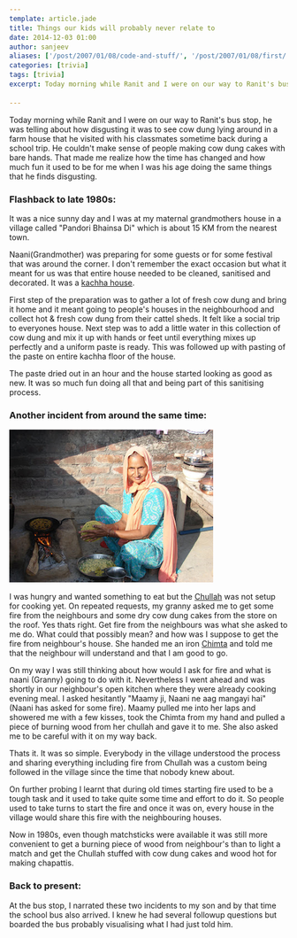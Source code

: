 ```yaml
---
template: article.jade
title: Things our kids will probably never relate to
date: 2014-12-03 01:00
author: sanjeev
aliases: ['/post/2007/01/08/code-and-stuff/', '/post/2007/01/08/first/', '/post/2008/01/08/first']
categories: [trivia]
tags: [trivia]
excerpt: Today morning while Ranit and I were on our way to Ranit's bus stop, he was telling about how disgusting it was to see cowdung lying around in a farm house that he visited with his classmates sometime back during a school trip. He couldn't make sense of people making cow dung cakes with bare hands. That made me realize how the time has changed and how much fun it used to be for me when I was his age doing the same things that he finds disgusting.

---
```


Today morning while Ranit and I were on our way to Ranit's bus stop, he was telling about how disgusting it was to see cow dung lying around in a farm house that he visited with his classmates sometime back during a school trip. He couldn't make sense of people making cow dung cakes with bare hands. That made me realize how the time has changed and how much fun it used to be for me when I was his age doing the same things that he finds disgusting.

### Flashback to late 1980s:

It was a nice sunny day and I was at my maternal grandmothers house in a village called "Pandori Bhainsa Di" which is about 15 KM from the nearest town. 

Naani(Grandmother) was preparing for some guests or for some festival that was around the corner. I don't remember the exact occasion but what it meant for us was that entire house needed to be cleaned, sanitised and decorated. It was a [kachha house](https://www.google.co.in/search?q=kachha+house&espv=2&biw=1622&bih=892&source=lnms&tbm=isch&sa=X&ei=Hd5-VPTBA4y9uATyzYLgAQ&ved=0CAYQ_AUoAQ).

First step of the preparation was to gather a lot of fresh cow dung and bring it home and it meant going to people's houses in the neighbourhood and collect hot & fresh cow dung from their cattel sheds. It felt like a social trip to everyones house. Next step was to add a little water in this collection of cow dung and mix it up with hands or feet until everything mixes up perfectly and a uniform paste is ready. This was followed up with pasting of the paste on entire kachha floor of the house.

The paste dried out in an hour and the house started looking as good as new. It was so much fun doing all that and being part of this sanitising process. 

### Another incident from around the same time:

![image-right](Chullah.JPG)

I was hungry and wanted something to eat but the [Chullah](https://www.google.co.in/search?q=chullah&espv=2&biw=1622&bih=892&source=lnms&tbm=isch&sa=X&ei=SPR-VLfsM4KbuQSHxoKIAw&ved=0CAYQ_AUoAQ) was not setup for cooking yet. On repeated requests, my granny asked me to get some fire from the neighbours and some dry cow dung cakes from the store on the roof. Yes thats right. Get fire from the neighbours was what she asked to me do. What could that possibly mean? and how was I suppose to get the fire from neighbour's house. She handed me an iron [Chimta](https://www.google.co.in/search?q=chullah&espv=2&biw=1622&bih=892&source=lnms&tbm=isch&sa=X&ei=SPR-VLfsM4KbuQSHxoKIAw&ved=0CAYQ_AUoAQ#tbm=isch&q=chimta) and told me that the neighbour will understand and that I am good to go. 

On my way I was still thinking about how would I ask for fire and what is naani (Granny) going to do with it. Nevertheless I went ahead and was shortly in our neighbour's open kitchen where they were already cooking evening meal. I asked hesitantly "Maamy ji, Naani ne aag mangayi hai" (Naani has asked for some fire).  Maamy pulled me into her laps and showered me with a few kisses, took the Chimta from my hand and pulled a piece of burning wood from her chullah and gave it to me. She also asked me to be careful with it on my way back.

Thats it. It was so simple. Everybody in the village understood the process and sharing everything including fire from Chullah was a custom being followed in the village since the time that nobody knew about.

On further probing I learnt that during old times starting fire used to be a tough task and it used to take quite some time and effort to do it. So people used to take turns to start the fire and once it was on, every house in the village would share this fire with the neighbouring houses. 

Now in 1980s, even though matchsticks were available it was still more convenient to get a burning piece of wood from neighbour's than to light a match and get the Chullah stuffed with cow dung cakes and wood hot for making chapattis.  

### Back to present:

At the bus stop, I narrated these two incidents to my son and by that time the school bus also arrived. I knew he had several followup questions but boarded the bus probably visualising what I had just told him.
